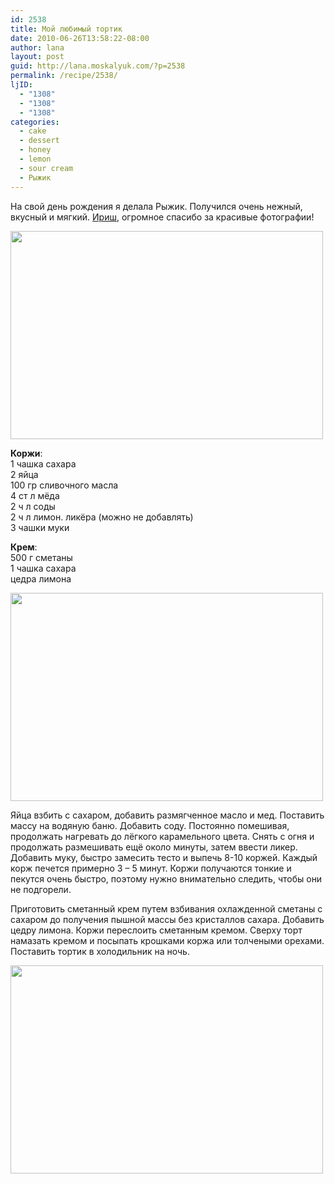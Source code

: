 ```yaml
---
id: 2538
title: Мой любимый тортик
date: 2010-06-26T13:58:22-08:00
author: lana
layout: post
guid: http://lana.moskalyuk.com/?p=2538
permalink: /recipe/2538/
ljID:
  - "1308"
  - "1308"
  - "1308"
categories:
  - cake
  - dessert
  - honey
  - lemon
  - sour cream
  - Рыжик
---
```

На свой день рождения я делала Рыжик. Получился очень нежный, вкусный и мягкий. [Ириш](http://irina-rybenko.livejournal.com/), огромное спасибо за красивые фотографии!

<img loading="lazy" class="alignnone" title="Cake Ryzhik" src="http://farm5.static.flickr.com/4134/4736740784_178053a36b.jpg" alt="" width="500" height="333" /> 

**Коржи**:  
1 чашка сахара  
2 яйца  
100 гр сливочного масла  
4 ст л мёда  
2 ч л соды  
2 ч л лимон. ликёра (можно не добавлять)  
3 чашки муки

**Крем**:  
500 г сметаны  
1 чашка сахара  
цедра лимона

<img loading="lazy" class="alignnone" title="Cake" src="http://farm5.static.flickr.com/4117/4736743004_28caceea88.jpg" alt="" width="500" height="333" /> 

Яйца взбить с сахаром, добавить размягченное масло и мед. Поставить массу на водяную баню. Добавить соду. Постоянно помешивая, продолжать нагревать до лёгкого карамельного цвета. Снять с огня и продолжать размешивать ещё около минуты, затем ввести ликер. Добавить муку, быстро замесить тесто и выпечь 8-10 коржей. Каждый корж печется примерно 3 – 5 минут. Коржи получаются тонкие и пекутся очень быстро, поэтому нужно внимательно следить, чтобы они не подгорели.

Приготовить сметанный крем путем взбивания охлажденной сметаны с сахаром до получения пышной массы без кристаллов сахара. Добавить цедру лимона. Коржи переслоить сметанным кремом. Сверху торт намазать кремом и посыпать крошками коржа или толчеными орехами. Поставить тортик в холодильник на ночь.

<img loading="lazy" class="alignnone" title="Cake" src="http://farm5.static.flickr.com/4116/4736740066_e3346374f7.jpg" alt="" width="500" height="333" />